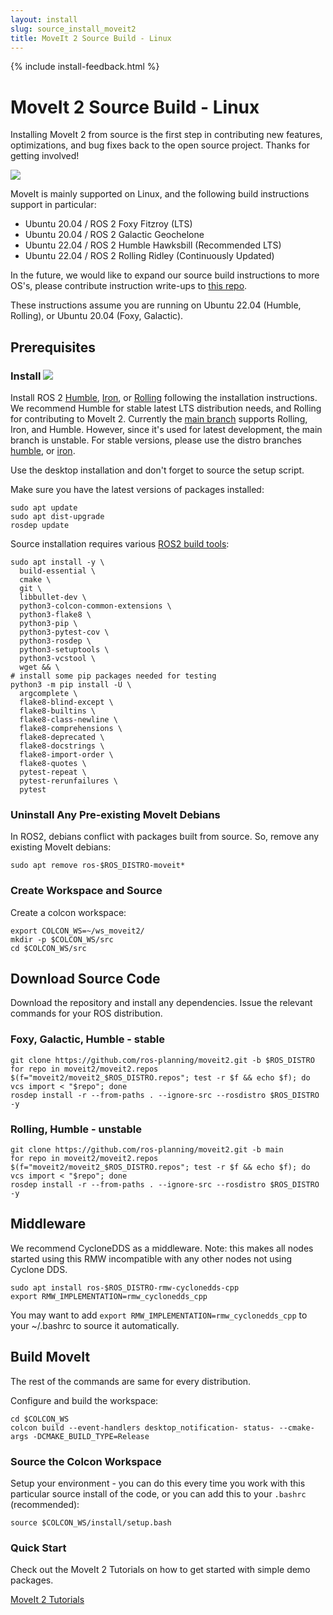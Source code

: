 ```yaml
---
layout: install
slug: source_install_moveit2
title: MoveIt 2 Source Build - Linux
---
```

{% include install-feedback.html %}

# MoveIt 2 Source Build - Linux

Installing MoveIt 2 from source is the first step in contributing new features, optimizations, and bug fixes back to the open source project. Thanks for getting involved!

<img class="docker-img" src="/assets/install_page/docker-illustration.png"/>

MoveIt is mainly supported on Linux, and the following build instructions support in particular:

- Ubuntu 20.04 / ROS 2 Foxy Fitzroy (LTS)
- Ubuntu 20.04 / ROS 2 Galactic Geochelone
- Ubuntu 22.04 / ROS 2 Humble Hawksbill (Recommended LTS)
- Ubuntu 22.04 / ROS 2 Rolling Ridley (Continuously Updated)

In the future, we would like to expand our source build instructions to more OS's, please contribute instruction write-ups to [this repo](https://github.com/ros-planning/moveit.ros.org).

These instructions assume you are running on Ubuntu 22.04 (Humble, Rolling), or Ubuntu 20.04 (Foxy, Galactic).

## Prerequisites

### Install <img src="/assets/install_page/ros_logo.jpeg"/>

Install ROS 2 [Humble](https://docs.ros.org/en/humble/Installation/Ubuntu-Install-Debians.html), [Iron](https://docs.ros.org/en/iron/Installation/Ubuntu-Install-Debians.html), or [Rolling](https://docs.ros.org/en/rolling/Installation/Ubuntu-Install-Debians.html) following the installation instructions. We recommend Humble for stable latest LTS distribution needs, and Rolling for contributing to MoveIt 2. Currently the [main branch](https://github.com/ros-planning/moveit2) supports Rolling, Iron, and Humble. However, since it's used for latest development, the main branch is unstable. For stable versions, please use the distro branches [humble](https://github.com/ros-planning/moveit2/tree/humble), or [iron](https://github.com/ros-planning/moveit2/tree/iron).

Use the desktop installation and don't forget to source the setup script.

Make sure you have the latest versions of packages installed:

    sudo apt update
    sudo apt dist-upgrade
    rosdep update

Source installation requires various <a href="https://docs.ros.org/en/foxy/Installation/Linux-Development-Setup.html" target="_blank">ROS2 build tools</a>:

    sudo apt install -y \
      build-essential \
      cmake \
      git \
      libbullet-dev \
      python3-colcon-common-extensions \
      python3-flake8 \
      python3-pip \
      python3-pytest-cov \
      python3-rosdep \
      python3-setuptools \
      python3-vcstool \
      wget && \
    # install some pip packages needed for testing
    python3 -m pip install -U \
      argcomplete \
      flake8-blind-except \
      flake8-builtins \
      flake8-class-newline \
      flake8-comprehensions \
      flake8-deprecated \
      flake8-docstrings \
      flake8-import-order \
      flake8-quotes \
      pytest-repeat \
      pytest-rerunfailures \
      pytest

### Uninstall Any Pre-existing MoveIt Debians

In ROS2, debians conflict with packages built from source. So, remove any existing MoveIt debians:

    sudo apt remove ros-$ROS_DISTRO-moveit*

### Create Workspace and Source

Create a colcon workspace:

    export COLCON_WS=~/ws_moveit2/
    mkdir -p $COLCON_WS/src
    cd $COLCON_WS/src

## Download Source Code

Download the repository and install any dependencies. Issue the relevant commands for your ROS distribution.

### Foxy, Galactic, Humble - stable

    git clone https://github.com/ros-planning/moveit2.git -b $ROS_DISTRO
    for repo in moveit2/moveit2.repos $(f="moveit2/moveit2_$ROS_DISTRO.repos"; test -r $f && echo $f); do vcs import < "$repo"; done
    rosdep install -r --from-paths . --ignore-src --rosdistro $ROS_DISTRO -y

### Rolling, Humble - unstable

    git clone https://github.com/ros-planning/moveit2.git -b main
    for repo in moveit2/moveit2.repos $(f="moveit2/moveit2_$ROS_DISTRO.repos"; test -r $f && echo $f); do vcs import < "$repo"; done
    rosdep install -r --from-paths . --ignore-src --rosdistro $ROS_DISTRO -y

## Middleware

We recommend CycloneDDS as a middleware. Note: this makes all nodes started using this RMW incompatible with any other nodes not using Cyclone DDS.

    sudo apt install ros-$ROS_DISTRO-rmw-cyclonedds-cpp
    export RMW_IMPLEMENTATION=rmw_cyclonedds_cpp

You may want to add `export RMW_IMPLEMENTATION=rmw_cyclonedds_cpp` to your ~/.bashrc to source it automatically.

## Build MoveIt

The rest of the commands are same for every distribution.

Configure and build the workspace:

    cd $COLCON_WS
    colcon build --event-handlers desktop_notification- status- --cmake-args -DCMAKE_BUILD_TYPE=Release

### Source the Colcon Workspace

Setup your environment - you can do this every time you work with this particular source install of the code, or you can add this to your ``.bashrc`` (recommended):

    source $COLCON_WS/install/setup.bash

### Quick Start

Check out the MoveIt 2 Tutorials on how to get started with simple demo packages.

<a href="https://moveit.picknik.ai/" target="_blank">
  <span class="link-with-background">
    MoveIt 2 Tutorials
  </span>
</a>
